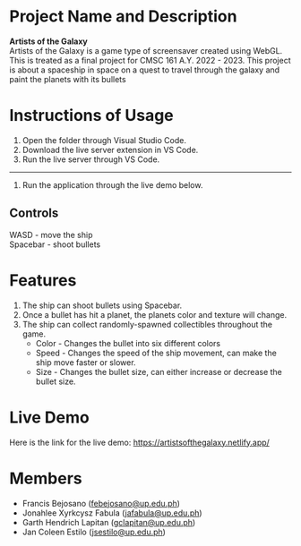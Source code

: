 # Project Name and Description
**Artists of the Galaxy**  
Artists of the Galaxy is a game type of screensaver created using WebGL. This is treated as a final project for CMSC 161 A.Y. 2022 - 2023. This project is about a spaceship in space on a quest to travel through the galaxy and paint the planets with its bullets

# Instructions of Usage
1. Open the folder through Visual Studio Code.
2. Download the live server extension in VS Code.
3. Run the live server through VS Code.
---
1. Run the application through the live demo below.

## Controls
WASD - move the ship  
Spacebar - shoot bullets

# Features
1. The ship can shoot bullets using Spacebar.
2. Once a bullet has hit a planet, the planets color and texture will change.
3. The ship can collect randomly-spawned collectibles throughout the game.
    * Color - Changes the bullet into six different colors
    * Speed - Changes the speed of the ship movement, can make the ship move faster or slower.
    * Size - Changes the bullet size, can either increase or decrease the bullet size.

# Live Demo
Here is the link for the live demo: https://artistsofthegalaxy.netlify.app/

# Members
- Francis Bejosano (febejosano@up.edu.ph)
- Jonahlee Xyrkcysz Fabula (jafabula@up.edu.ph)
- Garth Hendrich Lapitan (gclapitan@up.edu.ph)
- Jan Coleen Estilo (jsestilo@up.edu.ph)
